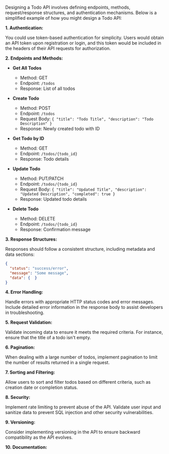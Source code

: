 Designing a Todo API involves defining endpoints, methods, request/response structures, and authentication mechanisms. Below is a simplified example of how you might design a Todo API:

**1. Authentication:**

You could use token-based authentication for simplicity. Users would obtain an API token upon registration or login, and this token would be included in the headers of their API requests for authorization.

**2. Endpoints and Methods:**

- **Get All Todos**
    - Method: GET
    - Endpoint: `/todos`
    - Response: List of all todos

- **Create Todo**
    - Method: POST
    - Endpoint: `/todos`
    - Request Body: `{ "title": "Todo Title", "description": "Todo Description" }`
    - Response: Newly created todo with ID

- **Get Todo by ID**
    - Method: GET
    - Endpoint: `/todos/{todo_id}`
    - Response: Todo details

- **Update Todo**
    - Method: PUT/PATCH
    - Endpoint: `/todos/{todo_id}`
    - Request Body: `{ "title": "Updated Title", "description": "Updated Description", "completed": true }`
    - Response: Updated todo details

- **Delete Todo**
    - Method: DELETE
    - Endpoint: `/todos/{todo_id}`
    - Response: Confirmation message

**3. Response Structures:**

Responses should follow a consistent structure, including metadata and data sections:

```json
{
  "status": "success/error",
  "message": "Some message",
  "data": {  }
}
```

**4. Error Handling:**

Handle errors with appropriate HTTP status codes and error messages. Include detailed error information in the response body to assist developers in troubleshooting.

**5. Request Validation:**

Validate incoming data to ensure it meets the required criteria. For instance, ensure that the title of a todo isn't empty.

**6. Pagination:**

When dealing with a large number of todos, implement pagination to limit the number of results returned in a single request.

**7. Sorting and Filtering:**

Allow users to sort and filter todos based on different criteria, such as creation date or completion status.

**8. Security:**

Implement rate limiting to prevent abuse of the API. Validate user input and sanitize data to prevent SQL injection and other security vulnerabilities.

**9. Versioning:**

Consider implementing versioning in the API to ensure backward compatibility as the API evolves.

**10. Documentation:**


